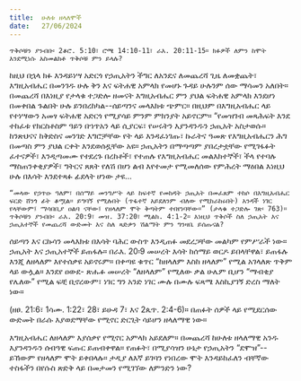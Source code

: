 ```yaml
---
title:  ሁለቱ ዘላለሞች
date:   27/06/2024
---
```


`ጥቅሶቹን ያንብቡ፡ 2ቆሮ. 5:10፣ ሮሜ 14:10-11፣ ራእ. 20:11-15። ክፉዎች ለምን ከሞት እንደሚነሱ አስመልክቶ ጥቅሶቹ ምን ይላሉ?`

ከዚህ በኋላ ክፉ እንዳይነሣ አድርጎ የኃጢአትን ችግር ለአንዴና ለመጨረሻ ጊዜ ለመቋጨት፣ እግዚአብሔር በመንገዱ ሁሉ ቅን እና ፍትሐዊ አምላክ የመሆኑ ጉዳይ ሁሉንም ሰው ማሳመን አለበት። በመጨረሻ በእነዚያ የታላቁ ተጋድሎ ዘመናት እግዚአብሔር ምን ያህል ፍትሐዊ አምላክ እንደሆነ በመቀበል ጉልበት ሁሉ ይንበረከካል--ሰይጣንና መላእክቱ ጭምር። በዚህም በእግዚአብሔር ላይ የተነሣውን አመፃ ፍትሐዊ አድርጎ የሚያሳይ ምንም ምክንያት አይኖርም። “የመዝገብ መጻሕፍት እንደ ተከፈቱ የክርስቶስም ዓይን በኀጥአን ላይ ሲያርፍ፣ የሠሩትን እያንዳንዱን ኃጢአት አስታወሱ። ከንጽህናና ከቅድስና መንገድ እግሮቻቸው የት ላይ እንዳፈነገጡ፣ ኩራትና ዓመጽ የእግዚአብሔርን ሕግ በመጣስ ምን ያህል ርቀት እንደወሰዷቸው አዩ። ኃጢአትን በማጣጣም ያበረታቷቸው የሚገፋፉት ፈተናዎች፣ እንዲጣመሙ የተደረጉ በረከቶች፣ የተጠሉ የእግዚአብሔር መልእክተኞች፣ ችላ የተባሉ ማስጠንቀቂያዎች፣ ግትርና ጸጸት የለሽ በሆነ ልብ እየተመታ የሚመለሰው የምሕረት ማዕበል እነዚህ ሁሉ በእሳት እንደተጻፉ ፊደላት ሆነው ታዩ…

`“መላው የኃጥዑ ዓለም፣ በሰማይ መንግሥት ላይ ከፍተኛ የመከዳት ኃጢአት በመፈጸም ተከሶ በእግዚአብሔር ፍርድ ሸንጎ ፊት ቆሟል። ይግባኝ የሚሉበት (ጥፋተኛ አይደለንም ብለው የሚከራከሩበት) አንዳች ነገር የላቸውም፤ ማሳበቢያ ዐልባ ናቸው፤ የዘላለም ሞት ቅጣትም ተበየነባቸው።” (ታላቁ ተጋድሎ ገጽ፡ 763)። ጥቅሶቹን ያንብቡ፡ ራእ. 20:9፣ መዝ. 37:20፣ ሚልክ. 4:1-2። እነዚህ ጥቅሶች ስለ ኃጢአት እና ኃጢአተኞች የመጨረሻ ውድመት እና ስለ ጻድቃን ሽልማት ምን ግንዛቤ ይሰጡናል?`

ሰይጣን እና ርኩሳን መላእክቱ በእሳት ባሕር ውስጥ እንዲጠፉ መደረጋቸው መልካም የምሥራች ነው። ኃጢአት እና ኃጢአተኞች ይጠፋሉ። በራእ. 20፡9 መሠረት እሳት ከሰማይ ወርዶ ይበላቸዋል፣ ይጠፋሉ እንጂ ለዘላለም እየተሰቃዩ አይኖሩም። በቀጣዩ ቁጥር “ከዘላለም እስከ ዘላለም” የሚል አገላለጽ ጥቅም ላይ ውሏል። እንደየ ዐውደ- ጽሑፉ መሠረት “ለዘላለም” የሚለው ቃል ሁሌም ቢሆን “ማብቂያ የሌለው” የሚል ፍቺ ቢኖረውም፣ ነገር ግን አንድ ነገር ሙሉ በሙሉ ፍጻሜ እስኪያገኝ ድረስ ማለት ነው።

(ዘፀ. 21:6፣ 1ሳሙ. 1:22፣ 28፣ ይሁዳ 7፣ እና 2ጴጥ. 2:4-6)። በጠፉት ሰዎች ላይ የሚደርሰው ውድመት በራሱ እያወደማቸው የሚኖር ድርጊት ሳይሆን ዘላለማዊ ነው።

እግዚአብሔር ለዘላለም እያሰቃየ የሚኖር አምላክ አይደለም። በመጨረሻ ከሁለቱ ዘላለማዊ አንዱ እያንዳንዱን ሰብዓዊ ፍጡር ይጠብቀዋል። የጠፉት፣ በሚያሳዝን ሁኔታ የኃጢአትን “ደሞዝ”--ይኸውም የዘላለም ሞት ይቀበላሉ። ታዲያ ለእኛ ይገባን የነበረው ሞት እንዳይከፈለን ብቸኛው ተስፋችን በየሱስ ጽድቅ ላይ በመታመን የሚገኘው ለምንድን ነው?